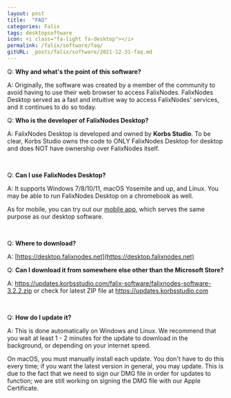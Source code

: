 ```yaml
---
layout: post
title:  "FAQ"
categories: Falix
tags: desktopsoftware
icon: <i class="fa-light fa-desktop"></i>
permalink: /falix/software/faq/
gitURL: _posts/falix/software/2021-12-31-faq.md
---
```


Q: **Why and what's the point of this software?**

A: Originally, the software was created by a member of the community to avoid having to use their web browser to access FalixNodes. FalixNodes Desktop served as a fast and intuitive way to access FalixNodes' services, and it continues to do so today.

Q: **Who is the developer of FalixNodes Desktop?**

A: FalixNodes Desktop is developed and owned by **Korbs Studio**. To be clear, Korbs Studio owns the code to ONLY FalixNodes Desktop for desktop and does NOT have ownership over FalixNodes itself.

<br>

Q: **Can I use FalixNodes Desktop?**

A: It supports Windows 7/8/10/11, macOS Yosemite and up, and Linux. You may be able to run FalixNodes Desktop on a chromebook as well.

As for mobile, you can try out our [mobile app](https://falixnodes.net/app/), which serves the same purpose as our desktop software.

<br>

Q: **Where to download?**

A: [https://desktop.falixnodes.net](https://desktop.falixnodes.net)

Q: **Can I download it from somewhere else other than the Microsoft Store?**

A: https://updates.korbsstudio.com/falix-software/falixnodes-software-3.2.2.zip or check for latest ZIP file at https://updates.korbsstudio.com

<br>

Q: **How do I update it?**

A: This is done automatically on Windows and Linux. We recommend that you wait at least 1 - 2 minutes for the update to download in the background, or depending on your internet speed.

On macOS, you must manually install each update. You don't have to do this every time; if you want the latest version in general, you may update. This is due to the fact that we need to sign our DMG file in order for updates to function; we are still working on signing the DMG file with our Apple Certificate.